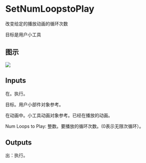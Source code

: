 # SetNumLoopstoPlay

改变给定的播放动画的循环次数

目标是用户小工具

## 图示

![]($-20221218-21213978.png)

## Inputs

在。执行。

目标。用户小部件对象参考。

在动画中。小工具动画对象参考。已经在播放的动画。

Num Loops to Play: 整数。要播放的循环次数。(0表示无限次循环）。  

## Outputs

出：执行。
